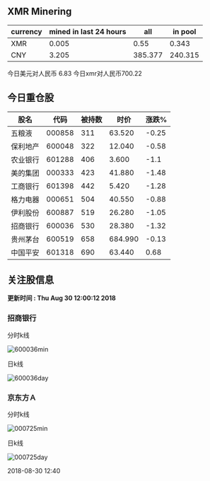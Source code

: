 ## XMR Minering

|currency|mined in last 24 hours|all|in pool|
|---|---|---|---|
|XMR|0.005|0.55|0.343|
|CNY|3.205|385.377|240.315|

今日美元对人民币 6.83	今日xmr对人民币700.22


## 今日重仓股 

|股名|代码|被持数|时价|涨跌%|
|---|---|---|---|---|
|五粮液|000858|311|63.520|-0.25|
|保利地产|600048|322|12.040|-0.58|
|农业银行|601288|406|3.600|-1.1|
|美的集团|000333|423|41.880|-1.48|
|工商银行|601398|442|5.420|-1.28|
|格力电器|000651|504|40.550|-0.88|
|伊利股份|600887|519|26.280|-1.05|
|招商银行|600036|530|28.380|-1.32|
|贵州茅台|600519|658|684.990|-0.13|
|中国平安|601318|690|63.440|0.68|

## 关注股信息
**更新时间 : Thu Aug 30 12:00:12 2018**
### 招商银行 
分时k线

![600036min](http://image.sinajs.cn/newchart/min/n/sh600036.gif)

日k线

![600036day](http://image.sinajs.cn/newchart/daily/n/sh600036.gif)

### 京东方Ａ 
分时k线

![000725min](http://image.sinajs.cn/newchart/min/n/sz000725.gif)

日k线

![000725day](http://image.sinajs.cn/newchart/daily/n/sz000725.gif)

2018-08-30 12:40